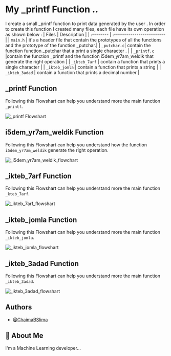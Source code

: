# My _printf Function ..
I create a small _printf function to print data generated by the user .
In order to create this function I created many files, each file have its own operation as shown below :
| Files |  Description                |
| :-------- |  :------------------------- |
| `main.h` | it's a header file that contain the prototypes of all the functions and the prototype of the function _putchar.|
| `_putchar.c`| contain the function function _putchar that a print a single character . |
|  `_printf.c` |contain the function _printf and the function i5dem_yr7am_weldik that generate the right operation |
| `_ikteb_7arf` | contain a function that prints a single character |
| `_ikteb_jomla` | contain a function that prints a string |
| `_ikteb_3adad` | contain a function that prints a decimal number |
##  _printf Function
Following this Flowshart can help you understand more the main function `_printf`.


![_printf Flowshart](https://github.com/ChaimaBSlima/holbertonschool-low_level_programming/assets/146720036/668d404b-a2f3-4e99-bf4d-75cbe20fa79f)

## i5dem_yr7am_weldik Function
Following this Flowshart can help you understand how the function `i5dem_yr7am_weldik` generate the right operation.


![_i5dem_yr7am_weldik_flowchart](https://github.com/ChaimaBSlima/holbertonschool-low_level_programming/assets/146720036/efe59749-289a-4a36-89ab-b6104a189804)

##  _ikteb_7arf Function
Following this Flowshart can help you understand more the main function `_kteb_7arf`.


![_ikteb_7arf_flowshart](https://github.com/ChaimaBSlima/holbertonschool-low_level_programming/assets/146720036/2af3cf53-e6d6-4089-8310-816c4bc5889b)

##  _ikteb_jomla Function
Following this Flowshart can help you understand more the main function `_ikteb_jomla`.


![_ikteb_jomla_flowshart](https://github.com/ChaimaBSlima/holbertonschool-low_level_programming/assets/146720036/5b600ea2-d6e4-4328-b686-39a9edfc8868)

##  _ikteb_3adad Function
Following this Flowshart can help you understand more the main function `_ikteb_3adad`.


![_ikteb_3adad_flowshart](https://github.com/ChaimaBSlima/holbertonschool-low_level_programming/assets/146720036/be7dd307-d2a0-4fcf-b83b-f31017e0081c)


## Authors

- [@ChaimaBSlima](https://github.com/ChaimaBSlima)


## 🚀 About Me
I'm a Machine Learning developer...
